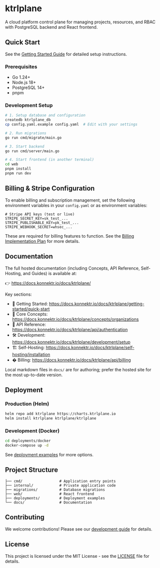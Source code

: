 # ktrlplane

A cloud platform control plane for managing projects, resources, and RBAC with PostgreSQL backend and React frontend.

## Quick Start

See the [Getting Started Guide](docs/getting-started.md) for detailed setup instructions.

### Prerequisites

- Go 1.24+
- Node.js 18+
- PostgreSQL 14+
- pnpm

### Development Setup

```bash
# 1. Setup database and configuration
createdb ktrlplane_db
cp config.yaml.example config.yaml  # Edit with your settings

# 2. Run migrations
go run cmd/migrate/main.go

# 3. Start backend
go run cmd/server/main.go

# 4. Start frontend (in another terminal)
cd web
pnpm install
pnpm run dev
```



## Billing & Stripe Configuration

To enable billing and subscription management, set the following environment variables in your `config.yaml` or as environment variables:

```env
# Stripe API keys (test or live)
STRIPE_SECRET_KEY=sk_test_...
STRIPE_PUBLISHABLE_KEY=pk_test_...
STRIPE_WEBHOOK_SECRET=whsec_...
```

These are required for billing features to function. See the [Billing Implementation Plan](docs/billing-implementation-plan.md) for more details.

## Documentation

The full hosted documentation (including Concepts, API Reference, Self-Hosting, and Guides) is available at:

👉 https://docs.konnektr.io/docs/ktrlplane/

Key sections:
- 🚀 Getting Started: https://docs.konnektr.io/docs/ktrlplane/getting-started/quick-start
- 🧱 Core Concepts: https://docs.konnektr.io/docs/ktrlplane/concepts/organizations
- 📖 API Reference: https://docs.konnektr.io/docs/ktrlplane/api/authentication
- 🛠️ Development: https://docs.konnektr.io/docs/ktrlplane/development/setup
- 🏗️ Self-Hosting: https://docs.konnektr.io/docs/ktrlplane/self-hosting/installation
- � Billing: https://docs.konnektr.io/docs/ktrlplane/api/billing

Local markdown files in `docs/` are for authoring; prefer the hosted site for the most up-to-date version.

## Deployment

### Production (Helm)

```bash
helm repo add ktrlplane https://charts.ktrlplane.io
helm install ktrlplane ktrlplane/ktrlplane
```

### Development (Docker)

```bash
cd deployments/docker
docker-compose up -d
```

See [deployment examples](deployments/) for more options.

## Project Structure

```
├── cmd/                 # Application entry points
├── internal/            # Private application code
├── migrations/          # Database migrations
├── web/                 # React frontend
├── deployments/         # Deployment examples
└── docs/                # Documentation
```

## Contributing

We welcome contributions! Please see our [development guide](docs/development.md) for details.

## License

This project is licensed under the MIT License - see the [LICENSE](LICENSE) file for details.
